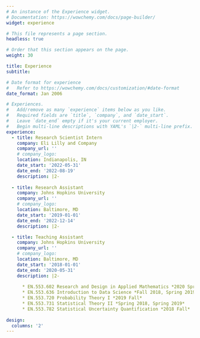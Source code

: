 ```yaml
---
# An instance of the Experience widget.
# Documentation: https://wowchemy.com/docs/page-builder/
widget: experience

# This file represents a page section.
headless: true

# Order that this section appears on the page.
weight: 30

title: Experience
subtitle:

# Date format for experience
#   Refer to https://wowchemy.com/docs/customization/#date-format
date_format: Jan 2006

# Experiences.
#   Add/remove as many `experience` items below as you like.
#   Required fields are `title`, `company`, and `date_start`.
#   Leave `date_end` empty if it's your current employer.
#   Begin multi-line descriptions with YAML's `|2-` multi-line prefix.
experience:
  - title: Research Scientist Intern
    company: Eli Lilly and Company
    company_url: ''
    # company_logo: 
    location: Indianapolis, IN
    date_start: '2022-05-31'
    date_end: '2022-08-19'
    description: |2-
  
  - title: Research Assistant
    company: Johns Hopkins University
    company_url: ''
    # company_logo: 
    location: Baltimore, MD
    date_start: '2019-01-01'
    date_end: '2022-12-14'
    description: |2-

  - title: Teaching Assistant
    company: Johns Hopkins University
    company_url: ''
    # company_logo: 
    location: Baltimore, MD
    date_start: '2018-01-01'
    date_end: '2020-05-31'
    description: |2-
    
      * EN.553.602 Research and Design in Applied Mathematics *2020 Spring*
      * EN.553.636 Introduction to Data Science *Fall 2018, Spring 2019, Spring 2020*
      * EN.553.720 Probability Theory I *2019 Fall*
      * EN.553.731 Statistical Theory II *Spring 2018, Spring 2019*
      * EN.553.782 Statistical Uncertainty Quantification *2018 Fall*
    
design:
  columns: '2'
---
```

